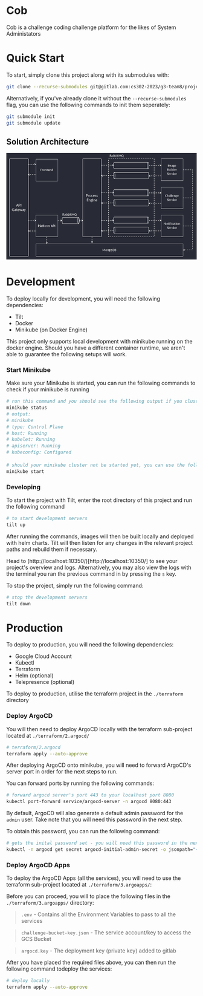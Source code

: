 # Cob
Cob is a challenge coding challenge platform for the likes of System Administators

# Quick Start
To start, simply clone this project along with its submodules with:
```bash
git clone --recurse-submodules git@gitlab.com:cs302-2023/g3-team8/project/cob.git 
```

Alternatively, if you've already clone it without the `--recurse-submodules` flag, you can use the following commands to init them seperately:
```bash
git submodule init
git submodule update
```
## Solution Architecture
![](docs/architecture.png)

# Development

To deploy locally for development, you will need the following dependencies:
- Tilt
- Docker
- Minikube (on Docker Engine)

This project only supports local development with minikube running on the docker engine.
Should you have a different container runtime, we aren't able to guarantee the following setups will work.

### Start Minikube

Make sure your Minikube is started, you can run the following commands to check if your minikube is running
```bash
# run this command and you should see the following output if you cluster is already started
minikube status
# output:
# minikube
# type: Control Plane
# host: Running
# kubelet: Running
# apiserver: Running
# kubeconfig: Configured

# should your minikube cluster not be started yet, you can use the following command to start it:
minikube start
```

### Developing
To start the project with Tilt, enter the root directory of this project and run the following command
```bash
# to start development servers
tilt up
```

After running the commands, images will then be built locally and deployed with helm charts. Tilt will then listen for any changes in the relevant project paths and rebuild them if necessary.

Head to (http://localhost:10350/)[http://localhost:10350/] to see your project's overview and logs. Alternatively, you may also view the logs with the terminal you ran the previous command in by pressing the `s` key.

To stop the project, simply run the following command:
```bash
# stop the development servers
tilt down
```


# Production

To deploy to production, you will need the following dependencies:
- Google Cloud Account
- Kubectl
- Terraform
- Helm (optional)
- Telepresence (optional)

To deploy to production, utilise the terraform project in the `./terraform` directory

### Deploy ArgoCD

You will then need to deploy ArgoCD locally with the terraform sub-project located at `./terraform/2.argocd/`

```bash
# terraform/2.argocd
terraform apply --auto-approve
```

After deploying ArgoCD onto minikube, you will need to forward ArgoCD's server port in order for the next steps to run.

You can forward ports by running the following commands:

```bash
# forward argocd server's port 443 to your localhost port 8080
kubectl port-forward service/argocd-server -n argocd 8080:443
```

By default, ArgoCD will also generate a default admin password for the `admin` user. Take note that you will need this password in the next step.

To obtain this password, you can run the following command:
```bash
# gets the inital password set - you will need this password in the next step
kubectl -n argocd get secret argocd-initial-admin-secret -o jsonpath="{.data.password}" | base64 -d
```

### Deploy ArgoCD Apps

To deploy the ArgoCD Apps (all the services), you will need to use the terraform sub-project located at `./terraform/3.argoapps/`:

Before you can proceed, you will to place the following files in the `./terraform/3.argoapps/` directory:
> `.env` - Contains all the Environment Variables to pass to all the services

> `challenge-bucket-key.json` - The service account/key to access the GCS Bucket

> `argocd.key` - The deployment key (private key) added to gitlab


After you have placed the required files above, you can then run the following command todeploy the services:
```bash
# deploy locally
terraform apply --auto-approve
```

